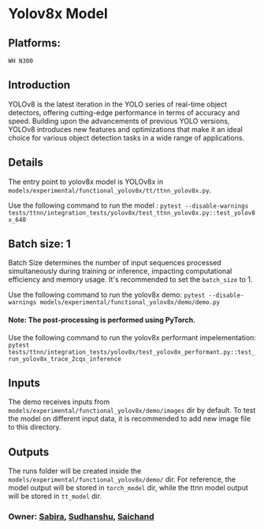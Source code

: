 # Yolov8x Model

## Platforms:
    WH N300

## Introduction
YOLOv8 is the latest iteration in the YOLO series of real-time object detectors, offering cutting-edge performance in terms of accuracy and speed. Building upon the advancements of previous YOLO versions, YOLOv8 introduces new features and optimizations that make it an ideal choice for various object detection tasks in a wide range of applications.

## Details
The entry point to yolov8x model is YOLOv8x in `models/experimental/functional_yolov8x/tt/ttnn_yolov8x.py`.

Use the following command to run the model :
`pytest --disable-warnings tests/ttnn/integration_tests/yolov8x/test_ttnn_yolov8x.py::test_yolov8x_640`

## Batch size: 1

Batch Size determines the number of input sequences processed simultaneously during training or inference, impacting computational efficiency and memory usage. It's recommended to set the `batch_size` to 1.

Use the following command to run the yolov8x demo:
`pytest --disable-warnings models/experimental/functional_yolov8x/demo/demo.py`

#### Note: The post-processing is performed using PyTorch.

Use the following command to run the yolov8x performant impelementation:
  `pytest tests/ttnn/integration_tests/yolov8x/test_yolov8x_performant.py::test_run_yolov8x_trace_2cqs_inference`


## Inputs

The demo receives inputs from `models/experimental/functional_yolov8x/demo/images` dir by default. To test the model on different input data, it is recommended to add new image file to this directory.

## Outputs

The runs folder will be created inside the `models/experimental/functional_yolov8x/demo/` dir. For reference, the model output will be stored in `torch_model` dir, while the ttnn model output will be stored in `tt_model` dir.

### Owner: [Sabira](https://github.com/sabira-mcw), [Sudhanshu](https://github.com/ssinghalTT), [Saichand](https://github.com/tenstorrent/tt-metal/pulls/saichandax)
